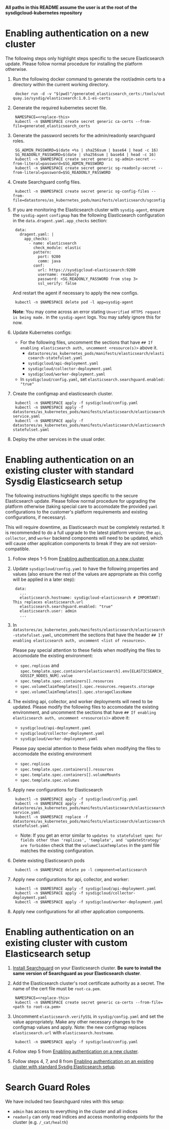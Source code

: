 **All paths in this README assume the user is at the root of the sysdigcloud-kubernetes repository**

# Enabling authentication on a new cluster

The following steps only highlight steps specific to the secure Elasticsearch update. Please follow normal procedure for installing the platform otherwise.

1. Run the following docker command to generate the root/admin certs to a directory within the current working directory.

        docker run -d -v "$(pwd)"/generated_elasticsearch_certs:/tools/out quay.io/sysdig/elasticsearch:1.0.1-es-certs

2. Generate the required kubernetes secret file.

        NAMESPACE=<replace-this>
        kubectl -n $NAMESPACE create secret generic ca-certs --from-file=generated_elasticsearch_certs

3. Generate the password secrets for the admin/readonly searchguard roles.

        SG_ADMIN_PASSWORD=$(date +%s | sha256sum | base64 | head -c 16)
        SG_READONLY_PASSWORD=$(date | sha256sum | base64 | head -c 16)
        kubectl -n $NAMESPACE create secret generic sg-admin-secret --from-literal=password=$SG_ADMIN_PASSWORD
        kubectl -n $NAMESPACE create secret generic sg-readonly-secret --from-literal=password=$SG_READONLY_PASSWORD

4. Create Searchguard config files.

        kubectl -n $NAMESPACE create secret generic sg-config-files --from-file=datastores/as_kubernetes_pods/manifests/elasticsearch/sgconfig

5. If you are monitoring the Elasticsearch cluster with `sysdig-agent`, ensure the `sysdig-agent` `configmap` has the following Elasticsearch configuration in the `data.dragent.yaml.app_checks` section:

        data:
          dragent.yaml: |
            app_checks:
              - name: elasticsearch
                check_module: elastic
                pattern:
                  port: 9200
                  comm: java
                conf:
                  url: https://sysdigcloud-elasticsearch:9200
                  username: readonly
                  password: <SG_READONLY_PASSWORD from step 3>
                  ssl_verify: false

    And restart the agent if necessary to apply the new configs.

        kubectl -n $NAMESPACE delete pod -l app=sysdig-agent

    **Note**: You may come across an error stating `Unverified HTTPS request is being made.` in the `sysdig-agent` logs. You may safely ignore this for now.

5. Update Kubernetes configs:
    * For the following files, uncomment the sections that have `## If enabling elasticsearch auth, uncomment <resource(s)>` above it.
      * `datastores/as_kubernetes_pods/manifests/elasticsearch/elasticsearch-statefulset.yaml`
      * `sysdigcloud/api-deployment.yaml`
      * `sysdigcloud/collector-deployment.yaml`
      * `sysdigcloud/worker-deployment.yaml`
    * In `sysdigcloud/config.yaml`, set `elasticsearch.searchguard.enabled: "true"`

6. Create the configmap and elasticsearch cluster.

        kubectl -n $NAMESPACE apply -f sysdigcloud/config.yaml
        kubectl -n $NAMESPACE apply -f datastores/as_kubernetes_pods/manifests/elasticsearch/elasticsearch-service.yaml
        kubectl -n $NAMESPACE apply -f datastores/as_kubernetes_pods/manifests/elasticsearch/elasticsearch-statefulset.yaml

7. Deploy the other services in the usual order.

# Enabling authentication on an existing cluster with standard Sysdig Elasticsearch setup

The following instructions highlight steps specific to the secure Elasticsearch update. Please follow normal procedure for upgrading the platform otherwise (taking special care to accomodate the provided `yaml` configurations to the customer's platform requirements and existing configurations, if necessary).

This will require downtime, as Elasticsearch must be completely restarted. It is recommended to do a full upgrade to the latest platform version; the `api`, `collector`, and `worker` backend components will need to be updated, which will cause other application components to break if they are not version-compatible.

1. Follow steps 1-5 from [Enabling authentication on a new cluster](#enabling-authentication-on-a-new-cluster)
2. Update `sysdigcloud/config.yaml` to have the following properties and values (also ensure the rest of the values are appropriate as this config will be applied in a later step):

        data:
          ...
          elasticsearch.hostname: sysdigcloud-elasticsearch # IMPORTANT: This replaces elasticsearch.url
          elasticsearch.searchguard.enabled: "true"
          elasticsearch.user: admin
          ...

3. In `datastores/as_kubernetes_pods/manifests/elasticsearch/elasticsearch-statefulset.yaml`, uncomment the sections that have the header `## If enabling elasticsearch auth, uncomment <list of resources>`.

    Please pay special attention to these fields when modifying the files to accomodate the existing environment:
    * `spec.replicas` and `spec.template.spec.containers[elasticsearch].env[ELASTICSEARCH_GOSSIP_NODES_NUM].value`
    * `spec.template.spec.containers[].resources`
    * `spec.volumeClaimTemplates[].spec.resources.requests.storage`
    * `spec.volumeClaimTemplates[].spec.storageClassName`

4. The existing api, collector, and worker deployments will need to be updated. Please modify the following files to accomodate the existing environment, and uncomment the sections that have `## If enabling elasticsearch auth, uncomment <resource(s)>` above it:
    * `sysdigcloud/api-deployment.yaml`
    * `sysdigcloud/collector-deployment.yaml`
    * `sysdigcloud/worker-deployment.yaml`

    Please pay special attention to these fields when modifying the files to accomodate the existing environment
    * `spec.replicas`
    * `spec.template.spec.containers[].resources`
    * `spec.template.spec.containers[].volumeMounts`
    * `spec.template.spec.volumes`

5. Apply new configurations for Elasticsearch

        kubectl -n $NAMESPACE apply -f sysdigcloud/config.yaml
        kubectl -n $NAMESPACE apply -f datastores/as_kubernetes_pods/manifests/elasticsearch/elasticsearch-service.yaml
        kubectl -n $NAMESPACE replace -f datastores/as_kubernetes_pods/manifests/elasticsearch/elasticsearch-statefulset.yaml

    * Note: If you get an error similar to `updates to statefulset spec for fields other than 'replicas', 'template', and 'updateStrategy' are forbidden` check that the `volumeClaimTemplates` in the yaml file matches the existing configuration.

6. Delete existing Elasticsearch pods

        kubectl -n $NAMESPACE delete po -l component=elasticsearch

7. Apply new configurations for api, collector, and worker:

        kubectl -n $NAMESPACE apply -f sysdigcloud/api-deployment.yaml
        kubectl -n $NAMESPACE apply -f sysdigcloud/collector-deployment.yaml
        kubectl -n $NAMESPACE apply -f sysdigcloud/worker-deployment.yaml

8. Apply new configurations for all other application components.

# Enabling authentication on an existing cluster with custom Elasticsearch setup

1. [Install Searchguard](https://docs.search-guard.com/latest/search-guard-installation) on your Elasticsearch cluster. **Be sure to install the same version of Searchguard as your Elasticsearch cluster**.
2. Add the Elasticsearch cluster's root certificate authority as a secret. The name of the cert file must be `root-ca.pem`.

        NAMESPACE=<replace-this>
        kubectl -n $NAMESPACE create secret generic ca-certs --from-file=<path to root-ca.pem>

3. Uncomment `elasticsearch.verifySSL` in `sysdig/config.yaml` and set the value appropriately. Make any other necessary changes to the configmap values and apply. Note: the new configmap replaces `elasticsearch.url` with `elasticsearch.hostname`.

        kubectl -n $NAMESPACE apply -f sysdigcloud/config.yaml

4. Follow step 5 from [Enabling authentication on a new cluster](#enabling-authentication-on-a-new-cluster).

5. Follow steps 4, 7, and 8 from [Enabling authentication on an existing cluster with standard Sysdig Elasticsearch setup](#enabling-authentication-on-an-existing-cluster-with-standard-sysdig-elasticsearch-setup).

# Search Guard Roles

We have included two Searchguard roles with this setup:
* `admin` has access to everything in the cluster and all indices
* `readonly` can only read indices and access monitoring endpoints for the cluster (e.g. `/_cat/health`)
